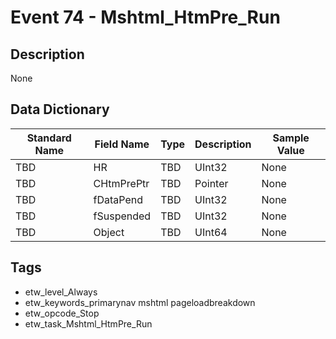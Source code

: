# Event 74 - Mshtml_HtmPre_Run

## Description
None

## Data Dictionary
|Standard Name|Field Name|Type|Description|Sample Value|
|---|---|---|---|---|
|TBD|HR|TBD|UInt32|None|None|
|TBD|CHtmPrePtr|TBD|Pointer|None|None|
|TBD|fDataPend|TBD|UInt32|None|None|
|TBD|fSuspended|TBD|UInt32|None|None|
|TBD|Object|TBD|UInt64|None|None|

## Tags
* etw_level_Always
* etw_keywords_primarynav mshtml pageloadbreakdown
* etw_opcode_Stop
* etw_task_Mshtml_HtmPre_Run